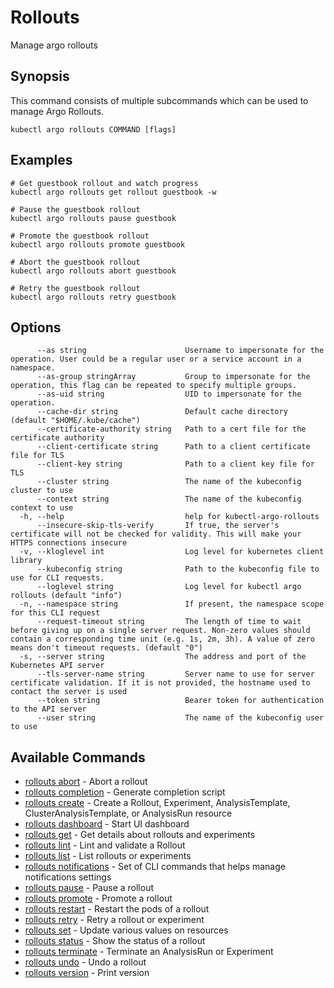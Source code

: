 # Rollouts

Manage argo rollouts

## Synopsis

This command consists of multiple subcommands which can be used to manage Argo Rollouts.

```shell
kubectl argo rollouts COMMAND [flags]
```

## Examples

```shell
# Get guestbook rollout and watch progress
kubectl argo rollouts get rollout guestbook -w

# Pause the guestbook rollout
kubectl argo rollouts pause guestbook

# Promote the guestbook rollout
kubectl argo rollouts promote guestbook

# Abort the guestbook rollout
kubectl argo rollouts abort guestbook

# Retry the guestbook rollout
kubectl argo rollouts retry guestbook
```

## Options

```
      --as string                      Username to impersonate for the operation. User could be a regular user or a service account in a namespace.
      --as-group stringArray           Group to impersonate for the operation, this flag can be repeated to specify multiple groups.
      --as-uid string                  UID to impersonate for the operation.
      --cache-dir string               Default cache directory (default "$HOME/.kube/cache")
      --certificate-authority string   Path to a cert file for the certificate authority
      --client-certificate string      Path to a client certificate file for TLS
      --client-key string              Path to a client key file for TLS
      --cluster string                 The name of the kubeconfig cluster to use
      --context string                 The name of the kubeconfig context to use
  -h, --help                           help for kubectl-argo-rollouts
      --insecure-skip-tls-verify       If true, the server's certificate will not be checked for validity. This will make your HTTPS connections insecure
  -v, --kloglevel int                  Log level for kubernetes client library
      --kubeconfig string              Path to the kubeconfig file to use for CLI requests.
      --loglevel string                Log level for kubectl argo rollouts (default "info")
  -n, --namespace string               If present, the namespace scope for this CLI request
      --request-timeout string         The length of time to wait before giving up on a single server request. Non-zero values should contain a corresponding time unit (e.g. 1s, 2m, 3h). A value of zero means don't timeout requests. (default "0")
  -s, --server string                  The address and port of the Kubernetes API server
      --tls-server-name string         Server name to use for server certificate validation. If it is not provided, the hostname used to contact the server is used
      --token string                   Bearer token for authentication to the API server
      --user string                    The name of the kubeconfig user to use
```

## Available Commands

* [rollouts abort](kubectl-argo-rollouts_abort.md)	 - Abort a rollout
* [rollouts completion](kubectl-argo-rollouts_completion.md)	 - Generate completion script
* [rollouts create](kubectl-argo-rollouts_create.md)	 - Create a Rollout, Experiment, AnalysisTemplate, ClusterAnalysisTemplate, or AnalysisRun resource
* [rollouts dashboard](kubectl-argo-rollouts_dashboard.md)	 - Start UI dashboard
* [rollouts get](kubectl-argo-rollouts_get.md)	 - Get details about rollouts and experiments
* [rollouts lint](kubectl-argo-rollouts_lint.md)	 - Lint and validate a Rollout
* [rollouts list](kubectl-argo-rollouts_list.md)	 - List rollouts or experiments
* [rollouts notifications](kubectl-argo-rollouts_notifications.md)	 - Set of CLI commands that helps manage notifications settings
* [rollouts pause](kubectl-argo-rollouts_pause.md)	 - Pause a rollout
* [rollouts promote](kubectl-argo-rollouts_promote.md)	 - Promote a rollout
* [rollouts restart](kubectl-argo-rollouts_restart.md)	 - Restart the pods of a rollout
* [rollouts retry](kubectl-argo-rollouts_retry.md)	 - Retry a rollout or experiment
* [rollouts set](kubectl-argo-rollouts_set.md)	 - Update various values on resources
* [rollouts status](kubectl-argo-rollouts_status.md)	 - Show the status of a rollout
* [rollouts terminate](kubectl-argo-rollouts_terminate.md)	 - Terminate an AnalysisRun or Experiment
* [rollouts undo](kubectl-argo-rollouts_undo.md)	 - Undo a rollout
* [rollouts version](kubectl-argo-rollouts_version.md)	 - Print version

